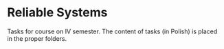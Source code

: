 # Reliable Systems
Tasks for course on IV semester.
The content of tasks (in Polish) is placed in the proper folders.